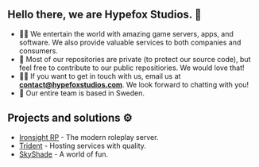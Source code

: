 ## Hello there, we are Hypefox Studios. 👋

- 🙋‍♀️ We entertain the world with amazing game servers, apps, and software. We also provide valuable services to both companies and consumers.
- 🌈 Most of our repositories are private (to protect our source code), but feel free to contribute to our public repositiories. We would love that!
- 👩‍💻 If you want to get in touch with us, email us at **contact@hypefoxstudios.com**. We look forward to chatting with you!
- 🍿 Our entire team is based in Sweden.

## Projects and solutions ⚙️

- [Ironsight RP](https://ironsightrp.net "Home | Ironsight RP") - The modern roleplay server.
- [Trident](https://trident.host "Home | Trident") - Hosting services with quality.
- [SkyShade](https://skyshade.net "Home | SkyShade") - A world of fun.

